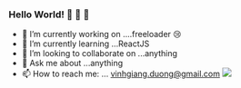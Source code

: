 ### Hello World! 🙈 🙉 🙊

- 🔭 I’m currently working on ....freeloader 😢
- 🌱 I’m currently learning ...ReactJS
- 👯 I’m looking to collaborate on ...anything
- 💬 Ask me about ...anything
- 📫 How to reach me: ... vinhgiang.duong@gmail.com
![](https://komarev.com/ghpvc/?username=cantgim&color=green)
